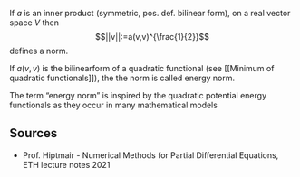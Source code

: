 
If $a$ is an inner product (symmetric, pos. def. bilinear form), on a real vector space $V$ then
$$||v||:=a(v,v)^{\frac{1}{2}}$$
defines a norm.

If $a(v,v)$ is the bilinearform of a quadratic functional (see [[Minimum of quadratic functionals]]), the the norm is called energy norm.

The term “energy norm” is inspired by the quadratic potential energy functionals as they occur in many mathematical models


## Sources
- Prof. Hiptmair - Numerical Methods for Partial Differential Equations, ETH lecture notes 2021